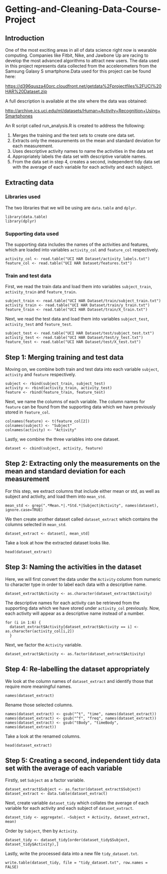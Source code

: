 # Getting-and-Cleaning-Data-Course-Project
## Introduction 
One of the most exciting areas in all of data science right now is wearable computing. Companies like Fitbit, Nike, and Jawbone Up are racing to develop the most advanced algorithms to attract new users. The data used in this project represents data collected from the accelerometers from the Samsung Galaxy S smartphone.Data used for this project can be found here:

https://d396qusza40orc.cloudfront.net/getdata%2Fprojectfiles%2FUCI%20HAR%20Dataset.zip

A full description is available at the site where the data was obtained:

http://archive.ics.uci.edu/ml/datasets/Human+Activity+Recognition+Using+Smartphones

An R script called run_analysis.R is created to address the following:

1. Merges the training and the test sets to create one data set.
2. Extracts only the measurements on the mean and standard deviation for each measurement.
3. Uses descriptive activity names to name the activities in the data set
4. Appropriately labels the data set with descriptive variable names.
5. From the data set in step 4, creates a second, independent tidy data set with the average of each variable for each activity and each subject.

## Extracting data 
### Libraries used 
The two libraries that we will be using are `data.table` and `dplyr`.
```
library(data.table)
library(dplyr)
```
### Supporting data used 
The supporting data includes the names of the activities and features, which are loaded into variables `activity_col` and `feature_col` respectively. 
```
activity_col <- read.table("UCI HAR Dataset/activity_labels.txt")
feature_col <- read.table("UCI HAR Dataset/features.txt")
```
### Train and test data
First, we read the train data and load them into variables `subject_train`, `activity_train` and `feature_train`.
```
subject_train <- read.table("UCI HAR Dataset/train/subject_train.txt")
activity_train <- read.table("UCI HAR Dataset/train/y_train.txt")
feature_train <- read.table("UCI HAR Dataset/train/X_train.txt")
```

Next, we read the test data and load them into variables `subject_test`, `activity_test` and `feature_test`.
```
subject_test <- read.table("UCI HAR Dataset/test/subject_test.txt")
activity_test <- read.table("UCI HAR Dataset/test/y_test.txt")
feature_test <- read.table("UCI HAR Dataset/test/X_test.txt")
```

## Step 1: Merging training and test data
Moving on, we combine both train and test data into each variable `subject`, `activity` and `feature` respectively. 
```
subject <- rbind(subject_train, subject_test)
activity <- rbind(activity_train, activity_test)
feature <- rbind(feature_train, feature_test)
```
Next, we name the columns of each variable. The column names for `feature` can be found from the supporting data which we have previously stored in `feature_col`.
```
colnames(feature) <- t(feature_col[2])
colnames(subject) <- "Subject"
colnames(activity) <- "Activity"
```
Lastly, we combine the three variables into one dataset.
```
dataset <- cbind(subject, activity, feature)
```

## Step 2: Extracting only the measurements on the mean and standard deviation for each measurement
For this step, we extract columns that include either mean or std, as well as subject and activity, and load them into `mean_std`.
```
mean_std <- grep(".*Mean.*|.*Std.*|Subject|Activity", names(dataset), ignore.case=TRUE)
```
We then create another dataset called `dataset_extract` which contains the columns selected in `mean_std`.
```
dataset_extract <- dataset[, mean_std]
```
Take a look at how the extracted dataset looks like. 
```
head(dataset_extract)
```

## Step 3: Naming the activities in the dataset
Here, we will first convert the data under the `Activity` column from numeric to character type in order to label each data with a descriptive name.
```
dataset_extract$Activity <- as.character(dataset_extract$Activity)
```
The descriptive names for each activity can be retrieved from the supporting data which we have stored under `activity_col` previously. Now, each activity will appear as a descriptive name instead of a number.
```
for (i in 1:6) {
  dataset_extract$Activity[dataset_extract$Activity == i] <- as.character(activity_col[i,2])
  } 
```
Next, we factor the `Activity` variable. 
```
dataset_extract$Activity <- as.factor(dataset_extract$Activity) 
```

## Step 4: Re-labelling the dataset appropriately
We look at the column names of `dataset_extract` and identify those that require more meaningful names.
```
names(dataset_extract)
```
Rename those selected columns. 
```
names(dataset_extract) <- gsub("^t", "time", names(dataset_extract))
names(dataset_extract) <- gsub("^f", "freq", names(dataset_extract))
names(dataset_extract) <- gsub("tBody", "timeBody", names(dataset_extract))
```
Take a look at the renamed columns.
```
head(dataset_extract)
```

## Step 5: Creating a second, independent tidy data set with the average of each variable
Firstly, set `Subject` as a factor variable.
```
dataset_extract$Subject <- as.factor(dataset_extract$Subject)
dataset_extract <- data.table(dataset_extract)
```
Next, create variable `dataset_tidy` which collates the average of each variable for each activity and each subject of `dataset_extract`.
```
dataset_tidy <- aggregate(. ~Subject + Activity, dataset_extract, mean)
```
Order by `Subject`, then by `Activity`.
```
dataset_tidy <- dataset_tidy[order(dataset_tidy$Subject, dataset_tidy$Activity),]
```
Lastly, write the processed data into a new file `tidy_dataset.txt`.
```
write.table(dataset_tidy, file = "tidy_dataset.txt", row.names = FALSE)
```
